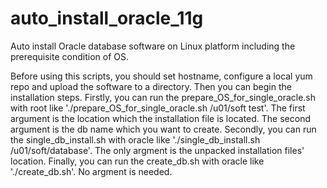 # auto_install_oracle_11g
Auto install Oracle database software on Linux platform including the prerequisite condition of OS.

Before using this scripts, you should set hostname, configure a local yum repo  and upload the software to a directory. Then you can begin the installation steps.
Firstly, you can run the prepare_OS_for_single_oracle.sh with root like './prepare_OS_for_single_oracle.sh /u01/soft test'. The first argument is the location which the installation file is located. The second argument is the db name which you want to create.
Secondly, you can run the single_db_install.sh with oracle  like './single_db_install.sh /u01/soft/database'. The only argment is the unpacked  installation files' location. 
Finally, you can run the create_db.sh with oracle  like './create_db.sh'. No argment is needed. 
